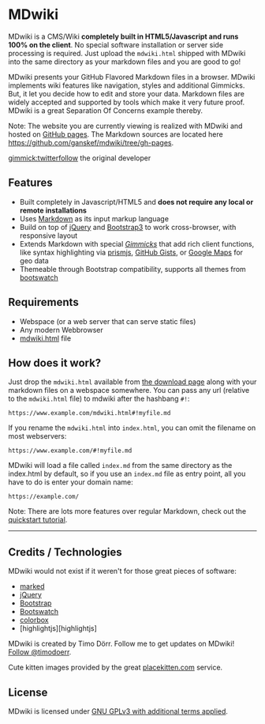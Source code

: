 # MDwiki

MDwiki is a CMS/Wiki __completely built in HTML5/Javascript and runs 100% on the client__. No special software installation or server side processing is required. Just upload the `mdwiki.html` shipped with MDwiki into the same directory as your markdown files and you are good to go!

MDwiki presents your GitHub Flavored Markdown files in a browser. MDwiki implements wiki features like navigation, styles and additional Gimmicks. But, it let you decide how to edit and store your data. Markdown files are widely accepted and supported by tools which make it very future proof. MDwiki is a great Separation Of Concerns example thereby.

Note: The website you are currently viewing is realized with MDwiki and hosted on [GitHub pages](https://pages.github.com/). The Markdown sources are located here <https://github.com/ganskef/mdwiki/tree/gh-pages>.

[gimmick:twitterfollow](timodoerr) the original developer

Features
--------

  * Built completely in Javascript/HTML5 and __does not require any local or remote installations__
  * Uses [Markdown][markdown] as its input markup language
  * Build on top of [jQuery][jQuery] and [Bootstrap3][bootstrap] to work cross-browser, with responsive layout
  * Extends Markdown with special [_Gimmicks_][gimmicks] that add rich client functions, like syntax highlighting via [prismjs][prismjs], [GitHub Gists][gists], or [Google Maps][maps] for geo data
  * Themeable through Bootstrap compatibility, supports all themes from [bootswatch](https://www.bootswatch.com)


Requirements
------------

* Webspace (or a web server that can serve static files)
* Any modern Webbrowser
* [mdwiki.html][download] file

How does it work?
-----------------

Just drop the `mdwiki.html` available from [the download page][download] along with your markdown files on a webspace somewhere. You can pass any url (relative to the `mdwiki.html` file) to mdwiki after the hashbang `#!`:

    https://www.example.com/mdwiki.html#!myfile.md

If you rename the `mdwiki.html` into `index.html`, you can omit the filename on most webservers:

    https://www.example.com/#!myfile.md

MDwiki will load a file called `index.md` from the same directory as the index.html by default, so if you use an `index.md` file as entry point, all you have to do is enter your domain name:

    https://example.com/

Note: There are lots more features over regular Markdown, check out the [quickstart tutorial][quickstart].

- - - -

Credits / Technologies
----------------------

MDwiki would not exist if it weren't for those great pieces of software:

  * [marked][marked]
  * [jQuery][jQuery]
  * [Bootstrap][bootstrap]
  * [Bootswatch][bootswatch]
  * [colorbox][colorbox]
  * [highlightjs][highlightjs]

MDwiki is created by Timo Dörr. Follow me to get updates on MDwiki! [Follow @timodoerr](https://www.twitter.com/timodoerr).

Cute kitten images provided by the great [placekitten.com] service.

  [download]: download.md
  [quickstart]: quickstart.md
  [gimmicks]: gimmicks.md

  [markdown]: https://daringfireball.net/projects/markdown/
  [jQuery]: https://www.jquery.org
  [bootstrap]: https://www.getbootstrap.com
  [bootswatch]: https://www.bootswatch.com
  [marked]: https://github.com/chjj/marked
  [colorbox]: https://www.jacklmoore.com/colorbox/
  [gists]: https://gist.github.com/
  [maps]: https://maps.google.com/
  [prismjs]: https://prismjs.com/
  [placekitten.com]: https://www.placekitten.com/

License
-------

MDwiki is licensed under [GNU GPLv3 with additional terms applied][license].

  [license]: https://github.com/Dynalon/mdwiki/blob/master/LICENSE.txt
